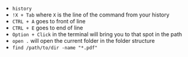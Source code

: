 - `history`
- `!X + Tab` where `X` is the line of the command from your history
- `CTRL + A` goes to front of line
- `CTRL + E` goes to end of line
- `Option + Click` in the terminal will bring you to that spot in the path
- `open .` will open the current folder in the folder structure
- `find /path/to/dir -name "*.pdf"`